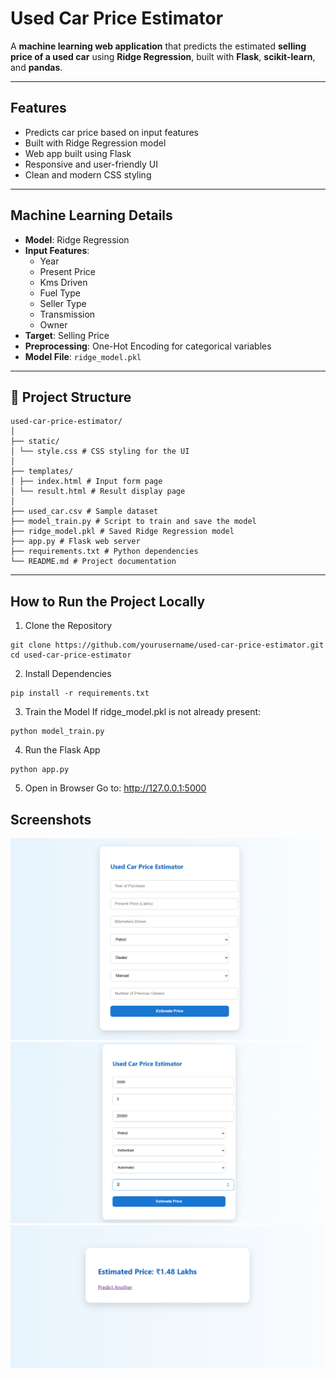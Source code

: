 #  Used Car Price Estimator

A **machine learning web application** that predicts the estimated **selling price of a used car** using **Ridge Regression**, built with **Flask**, **scikit-learn**, and **pandas**.

---

##  Features

- Predicts car price based on input features
- Built with Ridge Regression model
- Web app built using Flask
- Responsive and user-friendly UI
- Clean and modern CSS styling

---

##  Machine Learning Details

- **Model**: Ridge Regression
- **Input Features**:
  - Year
  - Present Price
  - Kms Driven
  - Fuel Type
  - Seller Type
  - Transmission
  - Owner
- **Target**: Selling Price
- **Preprocessing**: One-Hot Encoding for categorical variables
- **Model File**: `ridge_model.pkl`

---

## 📁 Project Structure
```
used-car-price-estimator/
│
├── static/
│ └── style.css # CSS styling for the UI
│
├── templates/
│ ├── index.html # Input form page
│ └── result.html # Result display page
│
├── used_car.csv # Sample dataset
├── model_train.py # Script to train and save the model
├── ridge_model.pkl # Saved Ridge Regression model
├── app.py # Flask web server
├── requirements.txt # Python dependencies
└── README.md # Project documentation
```

---

##  How to Run the Project Locally

1. Clone the Repository

```
git clone https://github.com/yourusername/used-car-price-estimator.git
cd used-car-price-estimator
```
2. Install Dependencies
```
pip install -r requirements.txt
```
3. Train the Model
If ridge_model.pkl is not already present:
```
python model_train.py
```
4. Run the Flask App
```
python app.py
```
5. Open in Browser
Go to: http://127.0.0.1:5000

## Screenshots
 
 ![alt text](<Screenshot 2025-08-01 230222.png>)
 ![alt text](<Screenshot 2025-08-01 230250.png>)
 ![alt text](<Screenshot 2025-08-01 230505.png>)